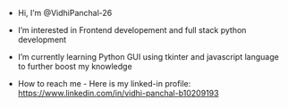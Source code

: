 - Hi, I’m @VidhiPanchal-26
- I’m interested in Frontend developement and full stack python development
- I’m currently learning Python GUI using tkinter and javascript language to further boost my knowledge

- How to reach me - Here is my linked-in profile: https://www.linkedin.com/in/vidhi-panchal-b10209193

<!---
VidhiPanchal-26/VidhiPanchal-26 is a  special  repository because its `README.md` (this file) appears on your GitHub profile.
You can click the Preview link to take a look at your changes.
--->
